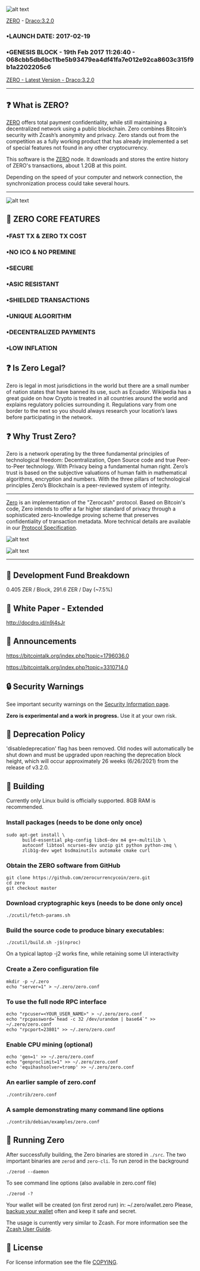 ![alt text](https://github.com/zerocurrencycoin/Zero/blob/master/art/Zero%20Twitter.jpg?raw=true)

[ZERO](https://zero.directory/) - [Draco:3.2.0](https://github.com/zerocurrencycoin/Zero/releases/tag/v3.2.0)

### •LAUNCH DATE: 2017-02-19

### •GENESIS BLOCK - 19th Feb 2017 11:26:40 - 068cbb5db6bc11be5b93479ea4df41fa7e012e92ca8603c315f9b1a2202205c6

[ZERO - Latest Version - Draco:3.2.0](https://github.com/zerocurrencycoin/Zero/releases/tag/v3.2.0)

------------------------------------------

❓ What is ZERO?
--------------

[ZERO](https://github.com/zerocurrencycoin/Zero/releases/tag/v3.2.0) offers total payment confidentiality, while still maintaining a decentralized network using a public blockchain. Zero combines Bitcoin’s security with Zcash’s anonymity and privacy. Zero stands out from the competition as a fully working product that has already implemented a set of special features not found in any other cryptocurrency.

This software is the [ZERO](https://github.com/zerocurrencycoin/Zero/releases/tag/v3.2.0) node. It downloads and stores the entire history of ZERO's transactions, about 1.2GB at this point.

Depending on the speed of your computer and network connection, the synchronization process could take several hours.

------------------------------------------

![alt text](https://github.com/zerocurrencycoin/Zero/blob/master/art/Zero%20Full%20Logo%20Long%20Black.png?raw=true)


💫 ZERO CORE FEATURES
-------------------

### •FAST TX & ZERO TX COST

### •NO ICO & NO PREMINE

### •SECURE

### •ASIC RESISTANT

### •SHIELDED TRANSACTIONS

### •UNIQUE ALGORITHM

### •DECENTRALIZED PAYMENTS

### •LOW INFLATION


❓ Is Zero Legal?
-------------------
Zero is legal in most jurisdictions in the world but there are a small number of nation states that have banned its use, such as Ecuador. Wikipedia has a great guide on how Crypto is treated in all countries around the world and explains regulatory policies surrounding it. Regulations vary from one border to the next so you should always research your location’s laws before participating in the network.

❓ Why Trust Zero?
-------------------
Zero is a network operating by the three fundamental principles of technological freedom: Decentralization, Open Source code and true Peer-to-Peer technology. With Privacy being a fundamental human right. Zero’s trust is based on the subjective valuations of human faith in mathematical algorithms, encryption and numbers. With the three pillars of technological principles Zero’s Blockchain is a peer-reviewed system of integrity.


------------------------------------------

[Zero](https://zero.directory/) is an implementation of the "Zerocash" protocol.
Based on Bitcoin's code, Zero intends to offer a far higher standard of privacy
through a sophisticated zero-knowledge proving scheme that preserves
confidentiality of transaction metadata. More technical details are available
in our [Protocol Specification](https://www.docdroid.net/KqvAhAj/zero-paper-z-paper-final-version-extended-zerocash-protocol-pdf).

![alt text](https://github.com/zerocurrencycoin/Zero/blob/master/art/tech%20improv%20zero.jfif)

![alt text](https://github.com/zerocurrencycoin/Zero/blob/master/art/algo%20zer%20improv.jfif)

------------------------------------------


🔢 Development Fund Breakdown
------------------------------------------
0.405 ZER / Block, 291.6 ZER / Day (~7.5%)


📄 White Paper - Extended
-----------------------

http://docdro.id/n9j4sJr


📣 Announcements
-----------------
https://bitcointalk.org/index.php?topic=1796036.0

https://bitcointalk.org/index.php?topic=3310714.0


🔒 Security Warnings
-----------------
See important security warnings on the
[Security Information page](https://z.cash/support/security/).

**Zero is experimental and a work in progress.** Use it at your own risk.

📒 Deprecation Policy
------------------
'disabledeprecation' flag has been removed. Old nodes will automatically be shut down and must be upgraded upon reaching the deprecation block height, which will occur approximately 26 weeks (6/26/2021) from the release of v3.2.0.


🔧 Building
--------
Currently only Linux build is officially supported.  8GB RAM is recommended.

### Install packages (needs to be done only once)
```
sudo apt-get install \
      build-essential pkg-config libc6-dev m4 g++-multilib \
      autoconf libtool ncurses-dev unzip git python python-zmq \
      zlib1g-dev wget bsdmainutils automake cmake curl
```

### Obtain the ZERO software from GitHub
```
git clone https://github.com/zerocurrencycoin/zero.git
cd zero
git checkout master
```

### Download cryptographic keys (needs to be done only once)
```
./zcutil/fetch-params.sh
```

### Build the source code to produce binary executables:
```
./zcutil/build.sh -j$(nproc)
```
On a typical laptop -j2 works fine, while retaining some UI interactivity

### Create a Zero configuration file
```
mkdir -p ~/.zero
echo "server=1" > ~/.zero/zero.conf
```
### To use the full node RPC interface
```
echo "rpcuser=<YOUR_USER_NAME>" > ~/.zero/zero.conf
echo "rpcpassword=`head -c 32 /dev/urandom | base64`" >> ~/.zero/zero.conf
echo "rpcport=23801" >> ~/.zero/zero.conf
```

### Enable CPU mining (optional)
```
echo 'gen=1' >> ~/.zero/zero.conf
echo "genproclimit=1" >> ~/.zero/zero.conf
echo 'equihashsolver=tromp' >> ~/.zero/zero.conf
```

### An earlier sample of zero.conf
```
./contrib/zero.conf
```
### A sample demonstrating many command line options
```
./contrib/debian/examples/zero.conf
```

🔩 Running Zero
--------------------
After successfully building, the Zero binaries are stored in `./src`. The two important binaries are `zerod` and `zero-cli`.
To run zerod in the background
```
./zerod --daemon
``` 
To see command line options (also available in zero.conf file)
```
./zerod -?
``` 
Your wallet will be created (on first zerod run) in: ~/.zero/wallet.zero
Please, [backup your wallet](https://github.com/zerocurrencycoin/Zero/wiki/Wallet-Backup) often and keep it safe and secret.

The usage is currently very similar to Zcash. For more information see the [Zcash User Guide](https://github.com/zcash/zcash/wiki/1.0-User-Guide#running-zcash).

📜 License
-------
For license information see the file [COPYING](COPYING).

